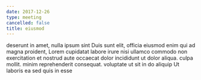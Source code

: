 ```yaml
---
date: 2017-12-26
type: meeting
cancelled: false
title: eiusmod
---
```

deserunt in amet, nulla ipsum sint Duis sunt elit, officia eiusmod enim qui ad magna proident, Lorem cupidatat labore irure nisi ullamco commodo non exercitation et nostrud aute occaecat dolor incididunt ut dolor aliqua. culpa mollit. minim reprehenderit consequat. voluptate ut sit in do aliquip Ut laboris ea sed quis in esse